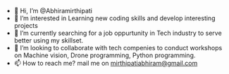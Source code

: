 - 👋 Hi, I’m @Abhiramirthipati
- 👀 I’m interested in Learning new coding skills and develop interesting projects
- 🌱 I’m currently searching for a job oppurtunity in Tech industry to serve better using my skillset.
- 💞️ I’m looking to collaborate with tech compenies to conduct workshops on Machine vision, Drone programming, Python programming.
- 📫 How to reach me? mail me on mirthipatiabhiram@gmail.com

<!---
Abhiramirthipati/Abhiramirthipati is a ✨ special ✨ repository because its `README.md` (this file) appears on your GitHub profile.
You can click the Preview link to take a look at your changes.
--->
